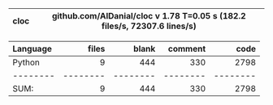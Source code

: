cloc|github.com/AlDanial/cloc v 1.78  T=0.05 s (182.2 files/s, 72307.6 lines/s)
--- | ---

Language|files|blank|comment|code
:-------|-------:|-------:|-------:|-------:
Python|9|444|330|2798
--------|--------|--------|--------|--------
SUM:|9|444|330|2798

